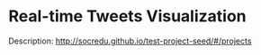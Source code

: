 Real-time Tweets Visualization
========================

Description:
http://socredu.github.io/test-project-seed/#/projects
